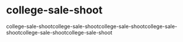 # college-sale-shoot
college-sale-shootcollege-sale-shootcollege-sale-shootcollege-sale-shootcollege-sale-shootcollege-sale-shoot
